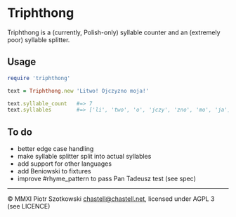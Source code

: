 Triphthong
==========

Triphthong is a (currently, Polish-only) syllable counter and an (extremely poor) syllable splitter.

Usage
-----

``` Ruby
require 'triphthong'

text = Triphthong.new 'Litwo! Ojczyzno moja!'

text.syllable_count   #=> 7
text.syllables        #=> ['li', 'two', 'o', 'jczy', 'zno', 'mo', 'ja']
```

To do
-----

* better edge case handling
* make syllable splitter split into actual syllables
* add support for other languages
* add Beniowski to fixtures
* improve #rhyme_pattern to pass Pan Tadeusz test (see spec)

---

© MMXI Piotr Szotkowski <chastell@chastell.net>, licensed under AGPL 3 (see LICENCE)
